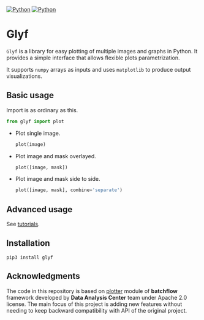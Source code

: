 [![Python](https://img.shields.io/github/license/cdtn/glyf.svg)](https://python.org)
[![Python](https://img.shields.io/badge/python-3.8-blue.svg)](https://python.org)

# Glyf

`Glyf` is a library for easy plotting of multiple images and graphs in Python. It provides a simple interface that allows flexible plots parametrization.

It supports `numpy` arrays as inputs and uses `matplotlib` to produce output visualizations.

## Basic usage

Import is as ordinary as this.
```python
from glyf import plot
```

- Plot single image.
  ```python
  plot(image)
  ```

- Plot image and mask overlayed.
  ```python
  plot([image, mask])
  ```

- Plot image and mask side to side.
  ```python
  plot([image, mask], combine='separate')
  ```

## Advanced usage

See [tutorials](tutorials).

## Installation

```
pip3 install glyf
```

## Acknowledgments

The code in this repository is based on [plotter](https://github.com/analysiscenter/batchflow/tree/54c6b0a4b87eace06abbe464b829cfd797fa2072/batchflow/plotter) module of **batchflow** framework developed by **Data Analysis Center** team under Apache 2.0 license. The main focus of this project is adding new features without needing to keep backward compatibility with API of the original project.

